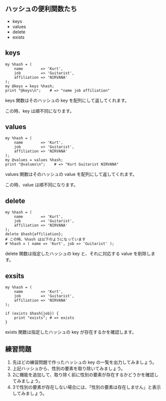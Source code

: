 ## ハッシュの便利関数たち

- keys
- values
- delete
- exists

## keys
    my %hash = (
        name        => 'Kurt',
        job         => 'Guitarist',
        affiliation => 'NIRVANA'
    );
    my @keys = keys %hash;
    print "@keys\n";    # => "name job affiliation"

keys 関数はそのハッシュの key を配列にして返してくれます。

この時、key は順不同になります。

## values
    my %hash = (
        name        => 'Kurt',
        job         => 'Guitarist',
        affiliation => 'NIRVANA'
    );
    my @values = values %hash;
    print "@values\n";    # => "Kurt Guitarist NIRVANA"

values 関数はそのハッシュの value を配列にして返してくれます。

この時、value は順不同になります。

## delete
    my %hash = (
        name        => 'Kurt',
        job         => 'Guitarist',
        affiliation => 'NIRVANA'
    );
    delete $hash{affiliation};
    # この時、%hash は以下のようになっています
    # %hash = ( name => 'Kurt', job => 'Guitarist' );

delete 関数は指定したハッシュの key と、それに対応する value を削除します。

## exsits
    my %hash = (
        name        => 'Kurt',
        job         => 'Guitarist',
        affiliation => 'NIRVANA'
    );

    if (exists $hash{job}) {
        print "exists"; # => exists
    }

exists 関数は指定したハッシュの key が存在するかを確認します。

## 練習問題

1. 先ほどの練習問題で作ったハッシュの key の一覧を出力してみましょう。
2. 上記ハッシュから、性別の要素を取り除いてみましょう。
3. 2に機能を追加して、取り除く前に性別の要素が存在するかどうかを確認してみましょう。
4. 3で性別の要素が存在しない場合には、「性別の要素は存在しません」と表示してみましょう。
